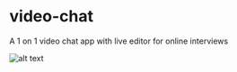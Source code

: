 # video-chat
A 1 on 1  video chat app with live editor for online interviews

![alt text](https://github.com/suresh213/video-chat/blob/master/Screenshots/1.png?raw=true)
